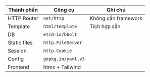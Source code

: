 | Thành phần   | Công cụ            | Ghi chú             |
| ------------ | ------------------ | ------------------- |
| HTTP Router  | `net/http`         | Không cần framework |
| Template     | `html/template`    | Tích hợp sẵn        |
| DB           | `etcd-io/bbolt`    |                     |
| Static files | `http.FileServer`  |                     |
| Session      | `http.Cookie`      |                     |
| Config       | `gopkg.in/yaml.v3` |                     |
| Frontend     | htmx + Tailwind    |                     |
